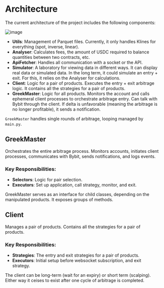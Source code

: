 # **Architecture**

The current architecture of the project includes the following components:

![image](https://github.com/user-attachments/assets/2f15742a-193b-4251-b8ba-9a4a68108180)

- **Utils**: Management of Parquet files. Currently, it only handles Klines for everything (spot, inverse, linear).
- **Analyser**: Calculates fees, the amount of USDC required to balance quantities between two contracts, etc.
- **ApiFetcher**: Handles all communication with a socket or the API.
- **Simulator**:  A laboratory for viewing data in different ways. It can display real data or simulated data. In the long term, it could simulate an entry + exit. For this, it relies on the Analyser for calculations.
- **Client**: Logic for a pair of products. Executes the entry + exit arbitrage logic. It contains all the strategies for a pair of products.
- **GreekMaster**: Logic for all products. Monitors the account and calls ephemeral client processes to orchestrate arbitrage entry. Can talk with Bybit through the client. If delta is unfavorable (meaning the arbitrage is no longer profitable), it sends a notification.


`GreekMaster` handles single rounds of arbitrage, looping managed by `main.py`.

## GreekMaster
Orchestrates the entire arbitrage process. Monitors accounts, initiates client processes, communicates with Bybit, sends notifications, and logs events.

### Key Responsibilities:
- **Selectors**: Logic for pair selection.
- **Executors**: Set up application, call strategy, monitor, and exit.

GreekMaster serves as an interface for child classes, depending on the manipulated products. It exposes groups of methods.


## Client
Manages a pair of products. Contains all the strategies for a pair of products.

### Key Responsibilities:
- **Strategies**: The entry and exit strategies for a pair of products.
- **Executors**: Initial setup before websocket subscription, and exit strategy.

The client can be long-term (wait for an expiry) or short term (scalping). Either way it ceises to exist after one cycle of arbitrage is completed.

